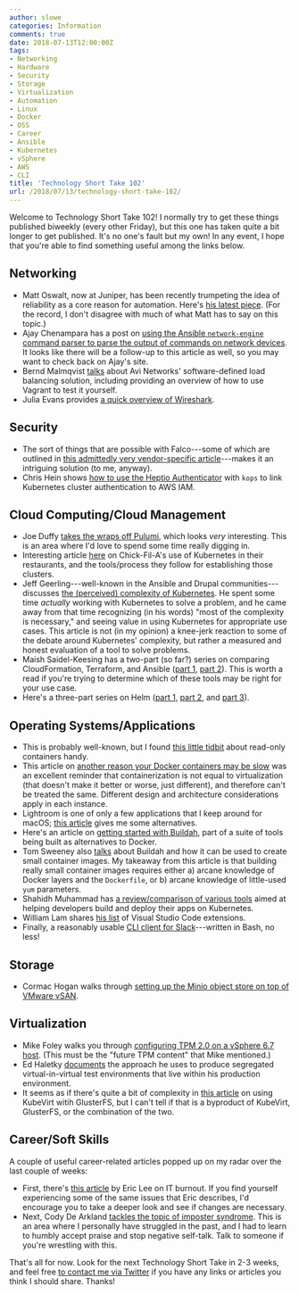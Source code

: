 ```yaml
---
author: slowe
categories: Information
comments: true
date: 2018-07-13T12:00:00Z
tags:
- Networking
- Hardware
- Security
- Storage
- Virtualization
- Automation
- Linux
- Docker
- OSS
- Career
- Ansible
- Kubernetes
- vSphere
- AWS
- CLI
title: 'Technology Short Take 102'
url: /2018/07/13/technology-short-take-102/
---
```


Welcome to Technology Short Take 102! I normally try to get these things published biweekly (every other Friday), but this one has taken quite a bit longer to get published. It's no one's fault but my own! In any event, I hope that you're able to find something useful among the links below.<!--more-->

## Networking

* Matt Oswalt, now at Juniper, has been recently trumpeting the idea of reliability as a core reason for automation. Here's [his latest piece][link-3]. (For the record, I don't disagree with much of what Matt has to say on this topic.)
* Ajay Chenampara has a post on [using the Ansible `network-engine` command parser to parse the output of commands on network devices][link-11]. It looks like there will be a follow-up to this article as well, so you may want to check back on Ajay's site.
* Bernd Malmqvist [talks][link-17] about Avi Networks' software-defined load balancing solution, including providing an overview of how to use Vagrant to test it yourself.
* Julia Evans provides [a quick overview of Wireshark][link-19].

## Security

* The sort of things that are possible with Falco---some of which are outlined in [this admittedly very vendor-specific article][link-2]---makes it an intriguing solution (to me, anyway).
* Chris Hein shows [how to use the Heptio Authenticator][link-14] with `kops` to link Kubernetes cluster authentication to AWS IAM.

## Cloud Computing/Cloud Management

* Joe Duffy [takes the wraps off Pulumi][link-7], which looks _very_ interesting. This is an area where I'd love to spend some time really digging in.
* Interesting article [here][link-10] on Chick-Fil-A's use of Kubernetes in their restaurants, and the tools/process they follow for establishing those clusters.
* Jeff Geerling---well-known in the Ansible and Drupal communities---discusses [the (perceived) complexity of Kubernetes][link-12]. He spent some time _actually_ working with Kubernetes to solve a problem, and he came away from that time recognizing (in his words) "most of the complexity is necessary," and seeing value in using Kubernetes for appropriate use cases. This article is not (in my opinion) a knee-jerk reaction to some of the debate around Kubernetes' complexity, but rather a measured and honest evaluation of a tool to solve problems.
* Maish Saidel-Keesing has a two-part (so far?) series on comparing CloudFormation, Terraform, and Ansible ([part 1][link-24], [part 2][link-25]). This is worth a read if you're trying to determine which of these tools may be right for your use case.
* Here's a three-part series on Helm ([part 1][link-26], [part 2][link-27], and [part 3][link-28]).

## Operating Systems/Applications

* This is probably well-known, but I found [this little tidbit][link-1] about read-only containers handy.
* This article on [another reason your Docker containers may be slow][link-4] was an excellent reminder that containerization is not equal to virtualization (that doesn't make it better or worse, just different), and therefore can't be treated the same. Different design and architecture considerations apply in each instance.
* Lightroom is one of only a few applications that I keep around for macOS; [this article][link-8] gives me some alternatives.
* Here's an article on [getting started with Buildah][link-16], part of a suite of tools being built as alternatives to Docker.
* Tom Sweeney also [talks][link-15] about Buildah and how it can be used to create small container images. My takeaway from this article is that building really small container images requires either a) arcane knowledge of Docker layers and the `Dockerfile`, or b) arcane knowledge of little-used `yum` parameters.
* Shahidh Muhammad has [a review/comparison of various tools][link-18] aimed at helping developers build and deploy their apps on Kubernetes.
* William Lam shares [his list][link-23] of Visual Studio Code extensions.
* Finally, a reasonably usable [CLI client for Slack][link-29]---written in Bash, no less!

## Storage

* Cormac Hogan walks through [setting up the Minio object store on top of VMware vSAN][link-13].

## Virtualization

* Mike Foley walks you through [configuring TPM 2.0 on a vSphere 6.7 host][link-8]. (This must be the "future TPM content" that Mike mentioned.)
* Ed Haletky [documents][link-21] the approach he uses to produce segregated virtual-in-virtual test environments that live within his production environment.
* It seems as if there's quite a bit of complexity in [this article][link-22] on using KubeVirt witih GlusterFS, but I can't tell if that is a byproduct of KubeVirt, GlusterFS, or the combination of the two.

## Career/Soft Skills

A couple of useful career-related articles popped up on my radar over the last couple of weeks:

* First, there's [this article][link-5] by Eric Lee on IT burnout. If you find yourself experiencing some of the same issues that Eric describes, I'd encourage you to take a deeper look and see if changes are necessary.
* Next, Cody De Arkland [tackles the topic of imposter syndrome][link-6]. This is an area where I personally have struggled in the past, and I had to learn to humbly accept praise and stop negative self-talk. Talk to someone if you're wrestling with this.

That's all for now. Look for the next Technology Short Take in 2-3 weeks, and feel free [to contact me via Twitter][link-20] if you have any links or articles you think I should share. Thanks!

[link-1]: https://nickjanetakis.com/blog/docker-tip-55-creating-read-only-containers
[link-2]: https://sysdig.com/blog/docker-runtime-security/
[link-3]: https://forums.juniper.net/t5/Enterprise-Cloud-and/The-Network-Reliability-Engineer-s-Manifesto/ba-p/329020
[link-4]: https://hackernoon.com/another-reason-why-your-docker-containers-may-be-slow-d37207dec27f
[link-5]: https://veric.me/2018/06/06/my-trudge-through-it-burnout-and-the-fight-to-keep-it-at-bay/
[link-6]: https://www.thehumblelab.com/lets-talk-about-imposter-syndrome/
[link-7]: http://joeduffyblog.com/2018/06/18/hello-pulumi/
[link-8]: https://opensource.com/alternatives/adobe-lightroom
[link-9]: https://blogs.vmware.com/vsphere/2018/06/configuring-tpm-2-0-on-a-6-7-esxi-host.html
[link-10]: https://medium.com/@cfatechblog/bare-metal-k8s-clustering-at-chick-fil-a-scale-7b0607bd3541
[link-11]: https://termlen0.github.io/2018/06/26/observations/
[link-12]: https://www.jeffgeerling.com/blog/2018/kubernetes-complexity
[link-13]: https://cormachogan.com/2018/06/22/minio-s3-object-store-deployed-as-a-set-of-vms-on-vsan/
[link-14]: https://aws.amazon.com/blogs/opensource/deploying-heptio-authenticator-kops/
[link-15]: https://opensource.com/article/18/5/containers-buildah
[link-16]: https://opensource.com/article/18/6/getting-started-buildah
[link-17]: https://techbloc.net/archives/3066
[link-18]: https://blog.hasura.io/draft-vs-gitkube-vs-helm-vs-ksonnet-vs-metaparticle-vs-skaffold-f5aa9561f948
[link-19]: https://jvns.ca/blog/2018/06/19/what-i-use-wireshark-for/
[link-20]: https://twitter.com/scott_lowe
[link-21]: https://www.astroarch.com/2018/07/vsphere-upgrade-saga-building-virtual-in-virtual-labs/
[link-22]: http://kubevirt.io/2018/Deploying-VMs-on-Kubernetes-GlusterFS-KubeVirt.html
[link-23]: https://www.virtuallyghetto.com/2018/07/my-list-of-microsoft-visual-code-studio-extensions.html
[link-24]: https://technodrone.blogspot.com/2018/06/comparing-cloudformation-terraform-and.html
[link-25]: https://technodrone.blogspot.com/2018/07/comparing-cloudformation-terraform-and.html
[link-26]: https://developer.epages.com/blog/tech-stories/kubernetes-deployments-with-helm/
[link-27]: https://developer.epages.com/blog/tech-stories/kubernetes-deployments-with-helm-templates/
[link-28]: https://developer.epages.com/blog/tech-stories/kubernetes-deployments-with-helm-secrets/
[link-29]: https://github.com/rockymadden/slack-cli

